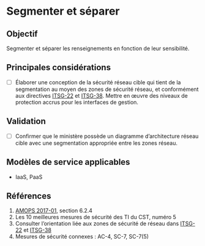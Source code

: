 # Segmenter et séparer

## Objectif

Segmenter et séparer les renseignements en fonction de leur sensibilité.

## Principales considérations

* [ ] Élaborer une conception de la sécurité réseau cible qui tient de la segmentation au moyen des zones de sécurité réseau, et conformément aux directives [ITSG-22](https://cyber.gc.ca/fr/orientation/exigences-de-base-en-matiere-de-securite-pour-les-zones-de-securite-de-reseau-au-sein) et [ITSG-38](https://cyber.gc.ca/fr/orientation/considerations-de-conception-relatives-au-positionnement-des-services-dans-les-zones). Mettre en œuvre des niveaux de protection accrus pour les interfaces de gestion.

## Validation

* [ ] Confirmer que le ministère possède un diagramme d’architecture réseau cible avec une segmentation appropriée entre les zones réseau.

## Modèles de service applicables

* IaaS, PaaS

## Références

1. [AMOPS 2017-01](https://www.canada.ca/fr/gouvernement/systeme/gouvernement-numerique/technologiques-modernes-nouveaux/orientation-utilisation-securisee-services-commerciaux-informatique-nuage-amops.html), section 6.2.4
2. Les 10 meilleures mesures de sécurité des TI du CST, numéro 5
3. Consulter l’orientation liée aux zones de sécurité de réseau dans [ITSG-22](https://cyber.gc.ca/fr/orientation/exigences-de-base-en-matiere-de-securite-pour-les-zones-de-securite-de-reseau-au-sein) et [ITSG-38](https://cyber.gc.ca/fr/orientation/considerations-de-conception-relatives-au-positionnement-des-services-dans-les-zones)
4. Mesures de sécurité connexes : AC-4, SC-7, SC-7(5)
